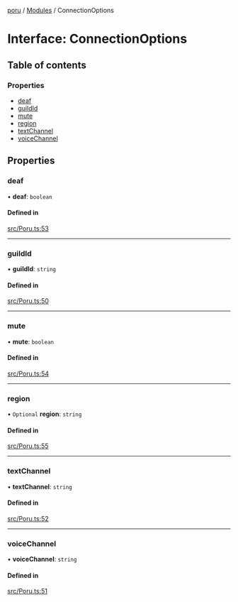 [poru](../README.md) / [Modules](../modules.md) / ConnectionOptions

# Interface: ConnectionOptions

## Table of contents

### Properties

- [deaf](ConnectionOptions.md#deaf)
- [guildId](ConnectionOptions.md#guildid)
- [mute](ConnectionOptions.md#mute)
- [region](ConnectionOptions.md#region)
- [textChannel](ConnectionOptions.md#textchannel)
- [voiceChannel](ConnectionOptions.md#voicechannel)

## Properties

### deaf

• **deaf**: `boolean`

#### Defined in

[src/Poru.ts:53](https://github.com/adh319/poru/blob/19920d5/src/Poru.ts#L53)

___

### guildId

• **guildId**: `string`

#### Defined in

[src/Poru.ts:50](https://github.com/adh319/poru/blob/19920d5/src/Poru.ts#L50)

___

### mute

• **mute**: `boolean`

#### Defined in

[src/Poru.ts:54](https://github.com/adh319/poru/blob/19920d5/src/Poru.ts#L54)

___

### region

• `Optional` **region**: `string`

#### Defined in

[src/Poru.ts:55](https://github.com/adh319/poru/blob/19920d5/src/Poru.ts#L55)

___

### textChannel

• **textChannel**: `string`

#### Defined in

[src/Poru.ts:52](https://github.com/adh319/poru/blob/19920d5/src/Poru.ts#L52)

___

### voiceChannel

• **voiceChannel**: `string`

#### Defined in

[src/Poru.ts:51](https://github.com/adh319/poru/blob/19920d5/src/Poru.ts#L51)
